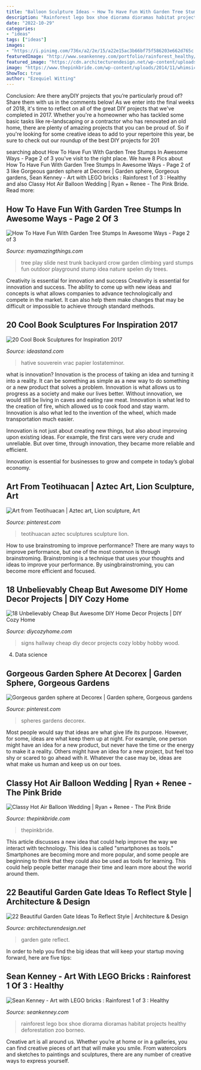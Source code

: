 ```yaml
---
title: "Balloon Sculpture Ideas ~ How To Have Fun With Garden Tree Stumps In Awesome Ways"
description: "Rainforest lego box shoe diorama dioramas habitat projects healthy deforestation zoo borneo"
date: "2022-10-29"
categories:
- "ideas"
tags: ["ideas"]
images:
- "https://i.pinimg.com/736x/a2/2e/15/a22e15ac3b66bf75f586203e662d765c.jpg"
featuredImage: "http://www.seankenney.com/portfolio/rainforest_healthy/4.jpg"
featured_image: "https://cdn.architecturendesign.net/wp-content/uploads/2014/08/garden-gate-4.jpg"
image: "https://www.thepinkbride.com/wp-content/uploads/2014/11/whimsical-spring-knoxville-wedding-bledsoe-photography-2.jpg"
ShowToc: true
author: "Ezequiel Witting"
---
```



Conclusion: Are there anyDIY projects that you’re particularly proud of? Share them with us in the comments below!
As we enter into the final weeks of 2018, it's time to reflect on all of the great DIY projects that we've completed in 2017. Whether you're a homeowner who has tackled some basic tasks like re-landscaping or a contractor who has renovated an old home, there are plenty of amazing projects that you can be proud of. So if you're looking for some creative ideas to add to your repertoire this year, be sure to check out our roundup of the best DIY projects for 201
	

		
searching about How To Have Fun With Garden Tree Stumps In Awesome Ways - Page 2 of 3 you've visit to the right place. We have 8 Pics about How To Have Fun With Garden Tree Stumps In Awesome Ways - Page 2 of 3 like Gorgeous garden sphere at Decorex | Garden sphere, Gorgeous gardens, Sean Kenney - Art with LEGO bricks : Rainforest 1 of 3 : Healthy and also Classy Hot Air Balloon Wedding | Ryan + Renee - The Pink Bride. Read more:
		
    
## How To Have Fun With Garden Tree Stumps In Awesome Ways - Page 2 Of 3

<img loading=lazy src="http://myamazingthings.com/wp-content/uploads/2017/03/a6ded5946fe6fcb2718c7b6ff245f863.jpg" onerror="this.onerror=null;this.src='https://tse4.mm.bing.net/th?id=OIP.NpnSlvR7yffCrLtsmcNszAAAAA&amp;pid=15.1';" alt="How To Have Fun With Garden Tree Stumps In Awesome Ways - Page 2 of 3">

_Source: myamazingthings.com_

>tree play slide nest trunk backyard crow garden climbing yard stumps fun outdoor playground stump idea nature spelen diy trees. 

	

Creativity is essential for innovation and success
Creativity is essential for innovation and success. The ability to come up with new ideas and concepts is what allows companies to advance technologically and compete in the market. It can also help them make changes that may be difficult or impossible to achieve through standard methods.

    
## 20 Cool Book Sculptures For Inspiration 2017

<img loading=lazy src="https://ideastand.com/wp-content/uploads/2014/05/book-sculptures/5-book-sculpture.jpg" onerror="this.onerror=null;this.src='https://tse3.mm.bing.net/th?id=OIP.KdW1DIJ2VtRMnNr49EZcsgHaLH&amp;pid=15.1';" alt="20 Cool Book Sculptures for Inspiration 2017">

_Source: ideastand.com_

>hative souverein vrac papier lostateminor. 

	

what is innovation?
Innovation is the process of taking an idea and turning it into a reality. It can be something as simple as a new way to do something or a new product that solves a problem. Innovation is what allows us to progress as a society and make our lives better.
Without innovation, we would still be living in caves and eating raw meat. Innovation is what led to the creation of fire, which allowed us to cook food and stay warm. Innovation is also what led to the invention of the wheel, which made transportation much easier.

Innovation is not just about creating new things, but also about improving upon existing ideas. For example, the first cars were very crude and unreliable. But over time, through innovation, they became more reliable and efficient.

Innovation is essential for businesses to grow and compete in today’s global economy.

    
## Art From Teotihuacan | Aztec Art, Lion Sculpture, Art

<img loading=lazy src="https://i.pinimg.com/736x/a2/2e/15/a22e15ac3b66bf75f586203e662d765c.jpg" onerror="this.onerror=null;this.src='https://tse4.mm.bing.net/th?id=OIP.ohKZK4u5ouwYb1F9141i0gHaNK&amp;pid=15.1';" alt="Art from Teotihuacan | Aztec art, Lion sculpture, Art">

_Source: pinterest.com_

>teotihuacan aztec sculptures sculpture lion. 

	

How to use brainstroming to improve performance?
There are many ways to improve performance, but one of the most common is through brainstroming. Brainstroming is a technique that uses your thoughts and ideas to improve your performance. By usingbrainstroming, you can become more efficient and focused.

    
## 18 Unbelievably Cheap But Awesome DIY Home Decor Projects | DIY Cozy Home

<img loading=lazy src="http://diycozyhome.com/wp-content/uploads/2016/06/hallway-signs.jpg" onerror="this.onerror=null;this.src='https://tse3.mm.bing.net/th?id=OIP.WK8xketsEFEGkRZhZe0H6gHaLH&amp;pid=15.1';" alt="18 Unbelievably Cheap But Awesome DIY Home Decor Projects | DIY Cozy Home">

_Source: diycozyhome.com_

>signs hallway cheap diy decor projects cozy lobby hobby wood. 

	

4. Data science 

    
## Gorgeous Garden Sphere At Decorex | Garden Sphere, Gorgeous Gardens

<img loading=lazy src="https://i.pinimg.com/736x/2e/df/56/2edf563e3af19b84ca009d7700987b9b.jpg" onerror="this.onerror=null;this.src='https://tse1.mm.bing.net/th?id=OIP.fXiW1mtOUbCONGkoEbKqngHaJ3&amp;pid=15.1';" alt="Gorgeous garden sphere at Decorex | Garden sphere, Gorgeous gardens">

_Source: pinterest.com_

>spheres gardens decorex. 

	

Most people would say that ideas are what give life its purpose. However, for some, ideas are what keep them up at night. For example, one person might have an idea for a new product, but never have the time or the energy to make it a reality. Others might have an idea for a new project, but feel too shy or scared to go ahead with it. Whatever the case may be, ideas are what make us human and keep us on our toes.

    
## Classy Hot Air Balloon Wedding | Ryan + Renee - The Pink Bride

<img loading=lazy src="https://www.thepinkbride.com/wp-content/uploads/2014/11/whimsical-spring-knoxville-wedding-bledsoe-photography-2.jpg" onerror="this.onerror=null;this.src='https://tse4.mm.bing.net/th?id=OIP.H64t8ch9_5_KtO65Cze2MAHaLb&amp;pid=15.1';" alt="Classy Hot Air Balloon Wedding | Ryan + Renee - The Pink Bride">

_Source: thepinkbride.com_

>thepinkbride. 

	

This article discusses a new idea that could help improve the way we interact with technology. This idea is called "smartphones as tools." Smartphones are becoming more and more popular, and some people are beginning to think that they could also be used as tools for learning. This could help people better manage their time and learn more about the world around them.

    
## 22 Beautiful Garden Gate Ideas To Reflect Style | Architecture &amp; Design

<img loading=lazy src="https://cdn.architecturendesign.net/wp-content/uploads/2014/08/garden-gate-4.jpg" onerror="this.onerror=null;this.src='https://tse3.mm.bing.net/th?id=OIP.v8dIWN7tgf6sMQfllyHVpAHaKw&amp;pid=15.1';" alt="22 Beautiful Garden Gate Ideas To Reflect Style | Architecture &amp; Design">

_Source: architecturendesign.net_

>garden gate reflect. 

	

In order to help you find the big ideas that will keep your startup moving forward, here are five tips: 

    
## Sean Kenney - Art With LEGO Bricks : Rainforest 1 Of 3 : Healthy

<img loading=lazy src="http://www.seankenney.com/portfolio/rainforest_healthy/4.jpg" onerror="this.onerror=null;this.src='https://tse2.mm.bing.net/th?id=OIP.1lHeokaWLnu0j-ZO8uKR7AHaE8&amp;pid=15.1';" alt="Sean Kenney - Art with LEGO bricks : Rainforest 1 of 3 : Healthy">

_Source: seankenney.com_

>rainforest lego box shoe diorama dioramas habitat projects healthy deforestation zoo borneo. 

	

Creative art is all around us. Whether you’re at home or in a galleries, you can find creative pieces of art that will make you smile. From watercolors and sketches to paintings and sculptures, there are any number of creative ways to express yourself.


